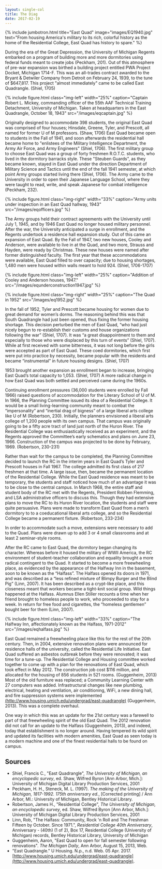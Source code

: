 ```yaml
---
layout: single-col
title: The Diag
date: 2017-02-19
---
```

{% include jumbotron.html
title="East Quad"
image="images/EQ1940.jpg"
text="From housing America's military to its rich, colorful history as the home of the Residential College, East Quad has history to spare."
%} 

During the era of the Great Depression, the University of Michigan Regents embarked on a program of building more and more dormitories using federal funds meant to create jobs (Peckham, 201). Out of this atmosphere of pre-war expansion was birthed a building project entitled PWA Project Docket, Michigan 1714-F. This was an all-trades contract awarded to the Bryant & Detwiler Company from Detroit on February 24, 1939, to the tune of $647,817. This project "almost immediately" came to be called East Quadrangle. (Shiel, 1705)

{% include figure.html class="img-left" width="25%" caption="Captain Robert L. Mickey, commanding officer of the 55th AAF Technical Training Detachment, University of Michigan. Taken at headquarters in the East Quadrangle, October 18, 1943" src="/images/eqcaptain.jpg" %}

Originally designed to accommodate 398 students, the original East Quad was comprised of four houses; Hinsdale, Greene, Tyler, and Prescott, all named for former U of M professors. (Shaw, 1706) East Quad became open to students in the Fall of 1941, and soon afterwards the residential hall became home to "enlistees of the Military Intelligence Department, the Army Air Force, and Army Engineers" (Shiel, 1706). The first military group to choose East Quad was a group of forty freshmen R.O.T.C. students, who lived in the dormitory barracks style. These "Steuben Guards", as they became known, stayed in East Quad under the direction Department of Military Science and Tactics until the end of the fall 1941 semester, at which point Army groups started living there (Shiel, 1706). The Army came to the University in order to open their Japanese Language School, where they were taught to read, write, and speak Japanese for combat intelligence (Peckham, 232). 

{% include figure.html class="img-right" width="33%" caption="Army units under inspection in an East Quad hallway, 1943" src="/images/eqofficers.jpg" %}

The Army groups held their contract agreements with the University until July 1, 1945, and by 1946 East Quad no longer housed military personnel. After the war, the University anticipated a surge in enrollment, and the Regents undertook a residence hall expansion study. Out of this came an expansion of East Quad. By the Fall of 1947, two new houses, Cooley and Anderson, were available to live in at the Quad, and two more, Strauss and Hayden, were ready by Christmas. These new houses were named after former distinguished faculty. The first year that these accommodations were available, East Quad filled to over capacity; due to housing shortages, 1,480 men were housed within walls meant to hold 924. (Shiel, 1706-1707)

{% include figure.html class="img-left" width="25%" caption="Addition of Cooley and Anderson houses, 1947." src="/images/equnderconstruction1947.jpg" %} 

{% include figure.html class="img-right" width="25%" caption="The Quad in 1952" src="/images/eq1952.jpg" %}

In the fall of 1952, Tyler and Prescott became housing for women due to great demand for women’s dorms. The reasoning behind this was that South Quadrangle had just been opened, thus fixing the former housing shortage. This decision perturbed the men of East Quad, “who had just nicely begun to re-establish their customs and house organizations following the war” (Shiel, 1707). It was “a great disappointment to them and especially to those who were displaced by this turn of events” (Shiel, 1707). While at first received with some bitterness, it was not long before the girls were accepted as part of East Quad. These coed dormitories, which first were put into practice by necessity, became popular with the residents and became “instrumental” in future housing designs. (Shiel, 1707) 

1953 brought another expansion as enrollment began to increase, bringing East Quad’s total capacity to 1,053. (Shiel, 1707) A more radical change in how East Quad was both settled and perceived came during the 1960s.

Continuing enrollment pressures (36,000 students were enrolled by Fall 1966) raised questions of accommodation for the Literary School of U of M. In 1966, the Planning Committee issued its idea of a Residential College. It would be a small living-learning community meant to combat the “impersonality” and “inertial drag of bigness” of a large liberal arts college like U of M (Robertson, 230). Initially, the planners envisioned a liberal arts college of 1,200 people with its own campus. That campus was originally going to be a fifty acre tract of land just north of the Huron River. The Residential College was enthusiastically received as an experiment, and the Regents approved the Committee’s early schematics and plans on June 23, 1966. Construction of the campus was projected to be done by February, 1969. (Robertson, 230-231)

Rather than wait for the campus to be completed, the Planning Committee decided to launch the RC in the interim years in East Quad’s Tyler and Prescott houses in Fall 1967. The college admitted its first class of 217 freshmen at that time. A large issue, then, became the permanent location of the Residential College. While the East Quad residence was meant to be temporary, the students and staff noticed how much of an advantage it was to be close to the central campus. In March 1968, the entire staff and student body of the RC met with the Regents, President Robben Flemming, and LSA administrative officers to discuss this. Though they had extensive plans to move the RC to its Huron River location, the students and staff were quite persuasive. Plans were made to transform East Quad from a men’s dormitory to to a coeducational liberal arts college, and so the Residential College became a permanent fixture. (Robertson, 233-234)

In order to accommodate such a move, extensions were necessary to add to the Quad. Plans were drawn up to add 3 or 4 small classrooms and at least 2 seminar-style rooms. 

After the RC came to East Quad, the dormitory began changing its character. Whereas before it housed the military of WWII America, the RC environment of student-teacher collaboration and equality brought a more radical contingent to the Quad. It started to become a more freewheeling place, as evidenced by the appearance of the Halfway Inn in the basement, soon to be known as the “Halfass”. The Halfass opened its doors in 1971, and was described as a “less refined mixture of Blimpy Burger and the Blind Pig” (Linn, 2007). It has been described as a crypt-like place, and this closeness meant that workers became a tight-knit social group. Wild things happened at the Halfass. Alumnus Ellen Stiller recounts a time when her friend brought to homeless people to work, who proceeded to stay for a week. In return for free food and cigarettes, the “homeless gentlemen” bought beer for them (Linn, 2007). 

{% include figure.html class="img-left" width="33%" caption="The Halfway Inn, affectionately known as the Halfass, 1971-2012" src="/images/eqhalfass.jpg" %}

East Quad remained a freewheeling place like this for the rest of the 20th century. Then, in 2004, extensive renovation plans were announced for residence halls of the university, called the Residential Life Initiative. East Quad suffered an asbestos outbreak before they were renovated; it was time for a tune-up. The Residential College and Housing committee worked together to come up with a plan for the renovations of East Quad, which took effect in May 2012. The construction job cost $116 million, and allocated for the housing of 856 students in 521 rooms. (Guggenheim, 2013) Most of the old furniture was replaced; a Community Learning Center with 27 computers was added. Infrastructural changes like new plumbing, electrical, heating and ventilation, air conditioning, WiFi, a new dining hall, and fire suppression systems were implemented [(http://www.housing.umich.edu/undergrad/east-quadrangle)](http://www.housing.umich.edu/undergrad/east-quadrangle) (Guggenheim, 2013). This was a complete overhaul. 

One way in which this was an update for the 21st century was a farewell to part of that  freewheeling spirit of the old East Quad. The 2012 renovation did not call for an update to the Halfass (Guggenheim, 2013), and indeed, today that establishment is no longer around. Having tempered its wild spirit and updated its facilities with modern amenities, East Quad as seen today is a modern machine and one of the finest residential halls to be found on campus.

     
## Sources

- Shiel, Francis C., "East Quadrangle", *The University of Michigan, an encyclopedic survey*, ed. Shaw, Wilfred Byron [Ann Arbor, Mich.]: University of Michigan Digital Library Production Services, 2001
- Peckham, H. H., Steneck, M. L. (1997). *The making of the University of Michigan, 1817-1992. 175th anniversary ed.*, [Corrected printing] / Ann Arbor, MI.: University of Michigan, Bentley Historical Library.
- Robertson, James H., "Residential College", *The University of Michigan, an encyclopedic survey*, ed. Shaw, Wilfred Byron [Ann Arbor, Mich.]: University of Michigan Digital Library Production Services, 2001
- Linn, Rob, "The Halfass: Community, Rock 'n Roll and The Freshman Fifteen by October. Since 1971.", *Residential College 40th Anniversary*, Anniversary - (40th) (1 of 2), Box 17, Residential College (University of Michigan) records, Bentley Historical Library, University of Michigan
- Guggenheim, Aaron, "East Quad to open for fall semester following renovations". *The Michigan Daily*, Ann Arbor, August 15, 2013, Web.
- "East Quadrangle." U Housing. N.p., n.d. Web. 05 Apr. 2017. [http://www.housing.umich.edu/undergrad/east-quadrangle](http://www.housing.umich.edu/undergrad/east-quadrangle).

     
